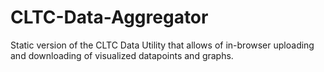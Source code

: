 # CLTC-Data-Aggregator
Static version of the CLTC Data Utility that allows of in-browser uploading and downloading of visualized datapoints and graphs.
